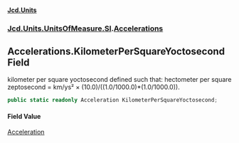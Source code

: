 #### [Jcd.Units](index.md 'index')

### [Jcd.Units.UnitsOfMeasure.SI](Jcd.Units.UnitsOfMeasure.SI.md 'Jcd.Units.UnitsOfMeasure.SI').[Accelerations](Accelerations.md 'Jcd.Units.UnitsOfMeasure.SI.Accelerations')

## Accelerations.KilometerPerSquareYoctosecond Field

kilometer per square yoctosecond defined such that: hectometer per square zeptosecond = km/ys² ×
(10.0)/((1.0/1000.0)*(1.0/1000.0)).

```csharp
public static readonly Acceleration KilometerPerSquareYoctosecond;
```

#### Field Value

[Acceleration](Acceleration.md 'Jcd.Units.UnitTypes.Acceleration')